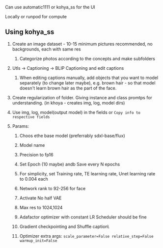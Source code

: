 Can use automatic1111 or kohya_ss for the UI

Locally or runpod for compute

## Using kohya_ss

1. Create an image dataset - 10-15 minimum pictures recommended, no backgrounds, each with same res

    1. Categorize photos according to the concepts and make subfolders

2. Utls -> Captioning -> BLIP Captioning and edit captions

    1. When editing captions manually, add objects that you want to model separately (to change later maybe), e.g. brown hair - so that model doesn't learn brown hair as the part of the face.

3. Create regularization of folder. Giving instance and class promtps for understanding. (in khoya - creates img, log, model dirs)

4. Use img, log, model(output model) in the fields or `Copy info to respective fields`

5. Params: 

    1. Choos ethe base model (preferrably sdxl-base/flux)

    2. Model name

    3. Precision to fp16

    4. Set Epoch (10 maybe) andb Save every N epochs

    5. For simplicity, set Training rate, TE learning rate, Unet learning rate to 0.004 each

    6. Network rank to 92-256 for face

    7. Activate No half VAE

    8. Max res to 1024,1024

    9. Adafactor optimizer with constant LR Scheduler should be fine

    10. Gradient checkpointing and Shuffle caption\

    11. Optimizer extra args: `scale_parameter=False relative_step=False warmup_init=False`